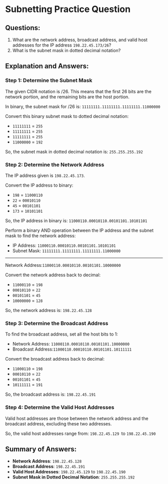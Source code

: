 # Subnetting Practice Question

## Questions:
1. What are the network address, broadcast address, and valid host addresses for the IP address `198.22.45.173/26`?
2. What is the subnet mask in dotted decimal notation?

## Explanation and Answers:

### Step 1: Determine the Subnet Mask
The given CIDR notation is /26. This means that the first 26 bits are the network portion, and the remaining bits are the host portion.

In binary, the subnet mask for /26 is:
`11111111.11111111.11111111.11000000`



Convert this binary subnet mask to dotted decimal notation:

- `11111111` = `255`
- `11111111` = `255`
- `11111111` = `255`
- `11000000` = `192`


So, the subnet mask in dotted decimal notation is:
    `255.255.255.192`


### Step 2: Determine the Network Address
The IP address given is `198.22.45.173`.

Convert the IP address to binary:
- `198` = `11000110`
- `22` = `00010110`
- `45` = `00101101`
- `173` = `10101101`


So, the IP address in binary is:
`11000110.00010110.00101101.10101101`


Perform a binary AND operation between the IP address and the subnet mask to find the network address:
- IP Address: `11000110.00010110.00101101.10101101`
- Subnet Mask: `11111111.11111111.11111111.11000000`
-----------------------------------
Network Address:`11000110.00010110.00101101.10000000`


Convert the network address back to decimal:
- `11000110` = `198`
- `00010110` = `22`
- `00101101` = `45`
- `10000000` = `128`


So, the network address is:
`198.22.45.128`


### Step 3: Determine the Broadcast Address
To find the broadcast address, set all the host bits to 1:
- Network Address: `11000110.00010110.00101101.10000000`
- Broadcast Address:`11000110.00010110.00101101.10111111`


Convert the broadcast address back to decimal:
- `11000110` = `198`
- `00010110` = `22`
- `00101101` = `45`
- `10111111` = `191`


So, the broadcast address is:
`198.22.45.191`


### Step 4: Determine the Valid Host Addresses
Valid host addresses are those between the network address and the broadcast address, excluding these two addresses.

So, the valid host addresses range from:
`198.22.45.129 `to `198.22.45.190`



## Summary of Answers:
- **Network Address**: `198.22.45.128`
- **Broadcast Address**: `198.22.45.191`
- **Valid Host Addresses**: `198.22.45.129` to `198.22.45.190`
- **Subnet Mask in Dotted Decimal Notation**: `255.255.255.192`